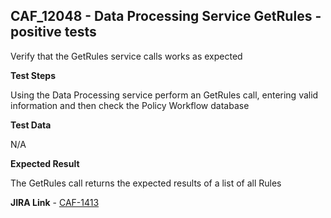 ## CAF_12048 - Data Processing Service GetRules - positive tests ##

Verify that the GetRules service calls works as expected

**Test Steps**

Using the Data Processing service perform an GetRules call, entering valid information and then check the Policy Workflow database

**Test Data**

N/A

**Expected Result**

The GetRules call returns the expected results of a list of all Rules

**JIRA Link** - [CAF-1413](https://jira.autonomy.com/browse/CAF-1413)
